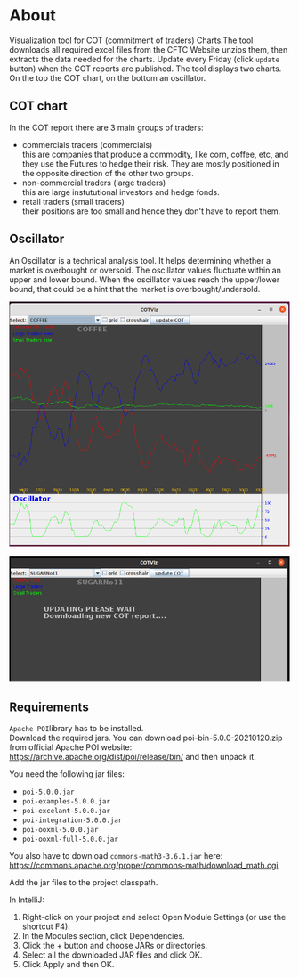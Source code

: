 # About
Visualization tool for COT (commitment of traders) Charts.The tool downloads all required excel files from the CFTC Website unzips them, 
then extracts the data needed for the charts. Update every Friday (click ```update``` button) when the COT reports are published. 
The tool displays two charts. On the top the COT chart, on the bottom an oscillator.

## COT chart
In the COT report there are 3 main groups of traders:<br>
- commercials traders (commercials) <br> this are companies that produce a commodity, like corn, coffee, etc, and they use the Futures to hedge their risk. They are mostly positioned in the opposite direction of the other two groups.
- non-commercial traders (large traders) <br>  this are large instututional investors and hedge fonds.
- retail traders (small traders) <br> their positions are too small and hence they don't have to report them.

## Oscillator
An Oscillator is a technical analysis tool. It helps determining whether a market is overbought or oversold. The oscillator values fluctuate within an upper and lower bound. When the oscillator values reach the upper/lower bound, that could be a hint that the market is overbought/undersold.

![picture1](pictures/cot2.png)

![picture2](pictures/cot1.png)

## Requirements
```Apache POI```library has to be installed. <br>
Download the required jars.
You can download poi-bin-5.0.0-20210120.zip from official Apache POI website:
https://archive.apache.org/dist/poi/release/bin/ and then unpack it.

You need the following jar files:
- ```poi-5.0.0.jar```
- ```poi-examples-5.0.0.jar```
- ```poi-excelant-5.0.0.jar```
- ```poi-integration-5.0.0.jar```
- ```poi-ooxml-5.0.0.jar```
- ```poi-ooxml-full-5.0.0.jar```

You also have to download ``` commons-math3-3.6.1.jar ``` here:
https://commons.apache.org/proper/commons-math/download_math.cgi

Add the jar files to the project classpath.

In IntelliJ:
1. Right-click on your project and select Open Module Settings (or use the shortcut F4).
2. In the Modules section, click Dependencies.
3. Click the + button and choose JARs or directories.
4. Select all the downloaded JAR files and click OK.
5. Click Apply and then OK.

